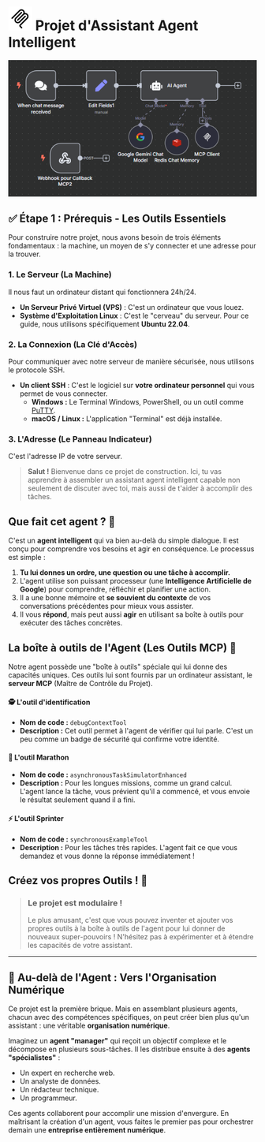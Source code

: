 # ![Icône MCP](./assets/mcp.png) Projet d'Assistant Agent Intelligent

![Agent de flux de travail](./assets/Workflow_agent.bmp)

## ✅ Étape 1 : Prérequis - Les Outils Essentiels

Pour construire notre projet, nous avons besoin de trois éléments fondamentaux : la machine, un moyen de s'y connecter et une adresse pour la trouver.

### 1. Le Serveur (La Machine)
Il nous faut un ordinateur distant qui fonctionnera 24h/24.
* **Un Serveur Privé Virtuel (VPS)** : C'est un ordinateur que vous louez.
* **Système d'Exploitation Linux** : C'est le "cerveau" du serveur. Pour ce guide, nous utilisons spécifiquement **Ubuntu 22.04**.

### 2. La Connexion (La Clé d'Accès)
Pour communiquer avec notre serveur de manière sécurisée, nous utilisons le protocole SSH.
* **Un client SSH** : C'est le logiciel sur **votre ordinateur personnel** qui vous permet de vous connecter.
    * **Windows :** Le Terminal Windows, PowerShell, ou un outil comme [PuTTY](https://www.putty.org/).
    * **macOS / Linux :** L'application "Terminal" est déjà installée.

### 3. L'Adresse (Le Panneau Indicateur)
C'est l'adresse IP de votre serveur.

> **Salut !** Bienvenue dans ce projet de construction. Ici, tu vas apprendre à assembler un assistant agent intelligent capable non seulement de discuter avec toi, mais aussi de t'aider à accomplir des tâches.

## Que fait cet agent ? 🧐

C'est un **agent intelligent** qui va bien au-delà du simple dialogue. Il est conçu pour comprendre vos besoins et agir en conséquence. Le processus est simple :

1.  **Tu lui donnes un ordre, une question ou une tâche à accomplir.**
2.  L'agent utilise son puissant processeur (une **Intelligence Artificielle de Google**) pour comprendre, réfléchir et planifier une action.
3.  Il a une bonne mémoire et **se souvient du contexte** de vos conversations précédentes pour mieux vous assister.
4.  Il vous **répond**, mais peut aussi **agir** en utilisant sa boîte à outils pour exécuter des tâches concrètes.

## La boîte à outils de l'Agent (Les Outils MCP) 🧰

Notre agent possède une "boîte à outils" spéciale qui lui donne des capacités uniques. Ces outils lui sont fournis par un ordinateur assistant, le **serveur MCP** (Maître de Contrôle du Projet).

#### 🕵️ L'outil d'identification
* **Nom de code :** `debugContextTool`
* **Description :** Cet outil permet à l'agent de vérifier qui lui parle. C'est un peu comme un badge de sécurité qui confirme votre identité.

#### 🐢 L'outil Marathon
* **Nom de code :** `asynchronousTaskSimulatorEnhanced`
* **Description :** Pour les longues missions, comme un grand calcul. L'agent lance la tâche, vous prévient qu'il a commencé, et vous envoie le résultat seulement quand il a fini.

#### ⚡ L'outil Sprinter
* **Nom de code :** `synchronousExampleTool`
* **Description :** Pour les tâches très rapides. L'agent fait ce que vous demandez et vous donne la réponse immédiatement !

## Créez vos propres Outils ! 🎨

> ### Le projet est modulaire !
> Le plus amusant, c'est que vous pouvez inventer et ajouter vos propres outils à la boîte à outils de l'agent pour lui donner de nouveaux super-pouvoirs !
> N'hésitez pas à expérimenter et à étendre les capacités de votre assistant.

---
## 🚀 Au-delà de l'Agent : Vers l'Organisation Numérique

Ce projet est la première brique. Mais en assemblant plusieurs agents, chacun avec des compétences spécifiques, on peut créer bien plus qu'un assistant : une véritable **organisation numérique**.

Imaginez un **agent "manager"** qui reçoit un objectif complexe et le décompose en plusieurs sous-tâches. Il les distribue ensuite à des **agents "spécialistes"** :
* Un expert en recherche web.
* Un analyste de données.
* Un rédacteur technique.
* Un programmeur.

Ces agents collaborent pour accomplir une mission d'envergure. En maîtrisant la création d'un agent, vous faites le premier pas pour orchestrer demain une **entreprise entièrement numérique**.